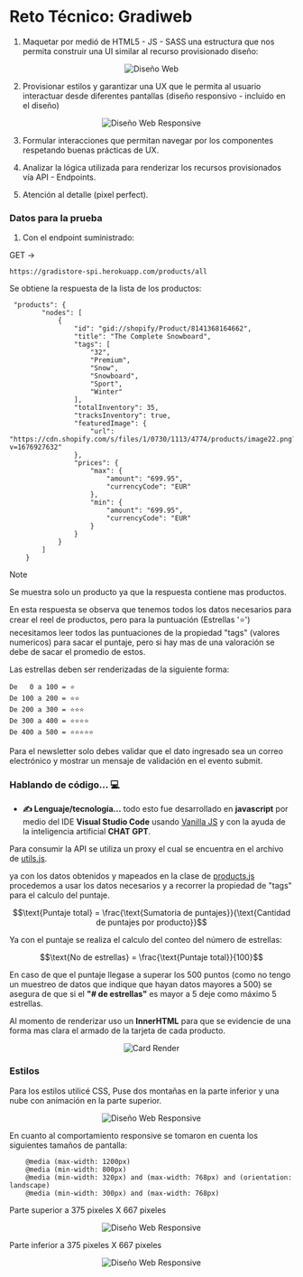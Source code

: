 # Reto Técnico: Gradiweb

1. Maquetar por medió de HTML5 - JS - SASS una estructura que nos permita construir una UI similar al recurso provisionado diseño:

<p align="center">
  <img alt="Diseño Web" src="Prueba de GradiWeb/images/Diseno_a_seguir.png">
</p>

2. Provisionar estilos y garantizar una UX que le permita al usuario interactuar desde diferentes pantallas (diseño responsivo - incluido en el diseño)

<p align="center">
  <img alt="Diseño Web Responsive" src="Prueba de GradiWeb/images/Diseno_a_seguir_responsive.png">
</p>

3. Formular interacciones que permitan navegar por los componentes respetando buenas prácticas de UX.

4. Analizar la lógica utilizada para renderizar los recursos provisionados vía API - Endpoints.

5. Atención al detalle (pixel perfect).


### Datos para la prueba

1. Con el endpoint suministrado: 

GET → 
```
https://gradistore-spi.herokuapp.com/products/all
```

Se obtiene la respuesta de la lista de los productos:

```
 "products": {
        "nodes": [
            {
                "id": "gid://shopify/Product/8141368164662",
                "title": "The Complete Snowboard",
                "tags": [
                    "32",
                    "Premium",
                    "Snow",
                    "Snowboard",
                    "Sport",
                    "Winter"
                ],
                "totalInventory": 35,
                "tracksInventory": true,
                "featuredImage": {
                    "url": "https://cdn.shopify.com/s/files/1/0730/1113/4774/products/image22.png?v=1676927632"
                },
                "prices": {
                    "max": {
                        "amount": "699.95",
                        "currencyCode": "EUR"
                    },
                    "min": {
                        "amount": "699.95",
                        "currencyCode": "EUR"
                    }
                }
            }
        ]
    }

```

> [!NOTE]
> Se muestra solo un producto ya que la respuesta contiene mas productos.

En esta respuesta se observa que tenemos todos los datos necesarios para crear el reel de productos, pero para la puntuación (Estrellas '⭐') necesitamos leer todos las puntuaciones de la propiedad "tags" (valores numericos) para sacar el puntaje, pero si hay mas de una valoración se debe de sacar el promedio de estos.

Las estrellas deben ser renderizadas de la siguiente forma:

```
De   0 a 100 = ⭐ 
De 100 a 200 = ⭐⭐ 
De 200 a 300 = ⭐⭐⭐ 
De 300 a 400 = ⭐⭐⭐⭐ 
De 400 a 500 = ⭐⭐⭐⭐⭐

```

Para el newsletter solo debes validar que el dato ingresado sea un correo electrónico y mostrar un mensaje de validación en el evento submit.

### Hablando de código... 💻

- **✍️ Lenguaje/tecnología...** todo esto fue desarrollado en **javascript** por medio del IDE **Visual Studio Code** usando [Vanilla JS](http://vanilla-js.com/) y con la ayuda de la inteligencia artificial **CHAT GPT**.

Para consumir la API se utiliza un proxy el cual se encuentra en el archivo de [utils.js](<Prueba de GradiWeb/js/utils.js>).

ya con los datos obtenidos y mapeados en la clase de [products.js](<Prueba de GradiWeb/DTO/product.js>) procedemos a usar los datos necesarios y a recorrer la propiedad de "tags" para el calculo del puntaje.


```math
\text{Puntaje total} = \frac{\text{Sumatoria de puntajes}}{\text{Cantidad de puntajes por producto}}
```

Ya con el puntaje se realiza el calculo del conteo del número de estrellas:

```math
\text{No de estrellas} = \frac{\text{Puntaje total}}{100}
```

En caso de que el puntaje llegase a superar los 500 puntos (como no tengo un muestreo de datos que indique que hayan datos mayores a 500) se asegura de que si el **"# de estrellas"** es mayor a 5 deje como máximo 5 estrellas.

Al momento de renderizar uso un **InnerHTML** para que se evidencie de una forma mas clara el armado de la tarjeta de cada producto.

<p align="center">
  <img alt="Card Render" src="Prueba de GradiWeb/images/renderCard.png">
</p>


### Estilos

Para los estilos utilicé CSS, Puse dos montañas en la parte inferior y una nube con animación en la parte superior.

<p align="center">
  <img alt="Diseño Web Responsive" src="Prueba de GradiWeb/images/Overview.png">
</p>

En cuanto al comportamiento responsive se tomaron en cuenta los siguientes tamaños de pantalla:

```
    @media (max-width: 1200px)
    @media (min-width: 800px)
    @media (min-width: 320px) and (max-width: 768px) and (orientation: landscape)
    @media (min-width: 300px) and (max-width: 768px)        
```

Parte superior a 375 pixeles X 667 pixeles
<p align="center">
  <img alt="Diseño Web Responsive" src="Prueba de GradiWeb/images/Responsive_superior.png">
</p>

Parte inferior a 375 pixeles X 667 pixeles
<p align="center">
  <img alt="Diseño Web Responsive" src="Prueba de GradiWeb/images/Responsive_inferior.png">
</p>
















